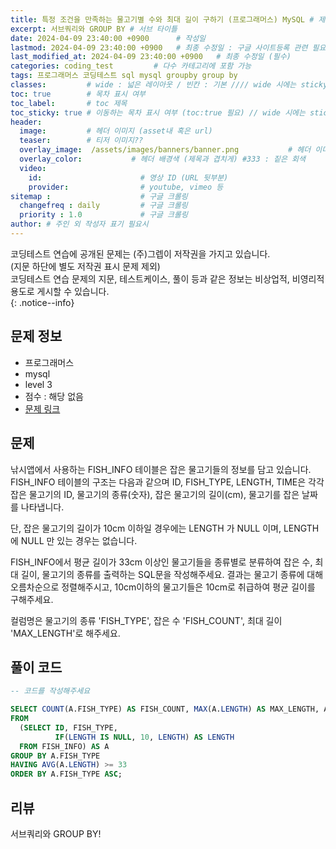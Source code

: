 ```yaml
---
title: 특정 조건을 만족하는 물고기별 수와 최대 길이 구하기 (프로그래머스) MySQL # 제목
excerpt: 서브쿼리와 GROUP BY # 서브 타이틀
date: 2024-04-09 23:40:00 +0900      # 작성일
lastmod: 2024-04-09 23:40:00 +0900   # 최종 수정일 : 구글 사이트등록 관련 필요
last_modified_at: 2024-04-09 23:40:00 +0900   # 최종 수정일 (필수)
categories: coding_test         # 다수 카테고리에 포함 가능
tags: 프로그래머스 코딩테스트 sql mysql groupby group by                     # 태그 복수개 가능
classes:         # wide : 넓은 레이아웃 / 빈칸 : 기본 //// wide 시에는 sticky toc 불가
toc: true        # 목차 표시 여부
toc_label:       # toc 제목
toc_sticky: true # 이동하는 목차 표시 여부 (toc:true 필요) // wide 시에는 sticky toc 불가
header: 
  image:         # 헤더 이미지 (asset내 혹은 url)
  teaser:        # 티저 이미지??
  overlay_image:  /assets/images/banners/banner.png           # 헤더 이미지 (제목과 겹치게)
  overlay_color:           # 헤더 배경색 (제목과 겹치게) #333 : 짙은 회색
  video:
    id:                      # 영상 ID (URL 뒷부분)
    provider:                # youtube, vimeo 등
sitemap :                    # 구글 크롤링
  changefreq : daily         # 구글 크롤링
  priority : 1.0             # 구글 크롤링
author: # 주인 외 작성자 표기 필요시
---
```

<!--postNo: 20240409_001-->

코딩테스트 연습에 공개된 문제는 (주)그렙이 저작권을 가지고 있습니다.  
(지문 하단에 별도 저작권 표시 문제 제외)  
코딩테스트 연습 문제의 지문, 테스트케이스, 풀이 등과 같은 정보는 비상업적, 비영리적 용도로 게시할 수 있습니다.  
{: .notice--info}  

## 문제 정보  

- 프로그래머스  
- mysql  
- level 3  
- 점수 : 해당 없음  
- [문제 링크](https://school.programmers.co.kr/learn/courses/30/lessons/298519)  



## 문제  

낚시앱에서 사용하는 FISH_INFO 테이블은 잡은 물고기들의 정보를 담고 있습니다. FISH_INFO 테이블의 구조는 다음과 같으며 ID, FISH_TYPE, LENGTH, TIME은 각각 잡은 물고기의 ID, 물고기의 종류(숫자), 잡은 물고기의 길이(cm), 물고기를 잡은 날짜를 나타냅니다.  

단, 잡은 물고기의 길이가 10cm 이하일 경우에는 LENGTH 가 NULL 이며, LENGTH 에 NULL 만 있는 경우는 없습니다.  

FISH_INFO에서 평균 길이가 33cm 이상인 물고기들을 종류별로 분류하여 잡은 수, 최대 길이, 물고기의 종류를 출력하는 SQL문을 작성해주세요. 결과는 물고기 종류에 대해 오름차순으로 정렬해주시고, 10cm이하의 물고기들은 10cm로 취급하여 평균 길이를 구해주세요.  

컬럼명은 물고기의 종류 'FISH_TYPE', 잡은 수 'FISH_COUNT', 최대 길이 'MAX_LENGTH'로 해주세요.  

## 풀이 코드  


```sql
-- 코드를 작성해주세요

SELECT COUNT(A.FISH_TYPE) AS FISH_COUNT, MAX(A.LENGTH) AS MAX_LENGTH, A.FISH_TYPE
FROM
  (SELECT ID, FISH_TYPE,
          IF(LENGTH IS NULL, 10, LENGTH) AS LENGTH
  FROM FISH_INFO) AS A
GROUP BY A.FISH_TYPE
HAVING AVG(A.LENGTH) >= 33
ORDER BY A.FISH_TYPE ASC;
```


## 리뷰  

서브쿼리와 GROUP BY!
